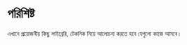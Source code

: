 # পরিশিষ্ট

এখানে প্রয়োজনীয় কিছু লাইব্রেরি, টেকনিক নিয়ে আলোচনা করতে হবে যেগুলো কাজে আসবে।

<Disqus />
